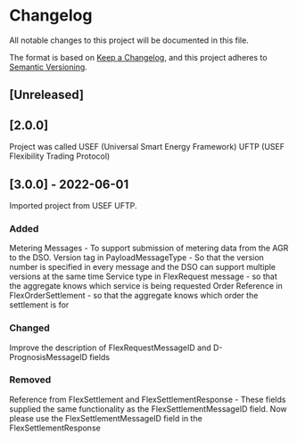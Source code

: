 <!--
SPDX-FileCopyrightText: 2020-2023 Contributors to the Shapeshifter project

SPDX-License-Identifier: Apache-2.0
-->

# Changelog

All notable changes to this project will be documented in this file.

The format is based on [Keep a Changelog](https://keepachangelog.com/en/1.0.0/),
and this project adheres to [Semantic Versioning](https://semver.org/spec/v2.0.0.html).

## [Unreleased]

## [2.0.0]

Project was called USEF (Universal Smart Energy Framework) UFTP (USEF Flexibility Trading Protocol)

## [3.0.0] - 2022-06-01

Imported project from USEF UFTP.

### Added

Metering Messages - To support submission of metering data from the AGR to the DSO.
Version tag in PayloadMessageType - So that the version number is specified in every message and the DSO can support multiple versions at the same time
Service type in FlexRequest message - so that the aggregate knows which service is being requested
Order Reference in FlexOrderSettlement - so that the aggregate knows which order the settlement is for

### Changed
Improve the description of FlexRequestMessageID and D-PrognosisMessageID fields

### Removed
Reference from FlexSettlement and FlexSettlementResponse - These fields supplied the same functionality as the FlexSettlementMessageID field. Now please use the FlexSettlementMessageID field in the FlexSettlementResponse
